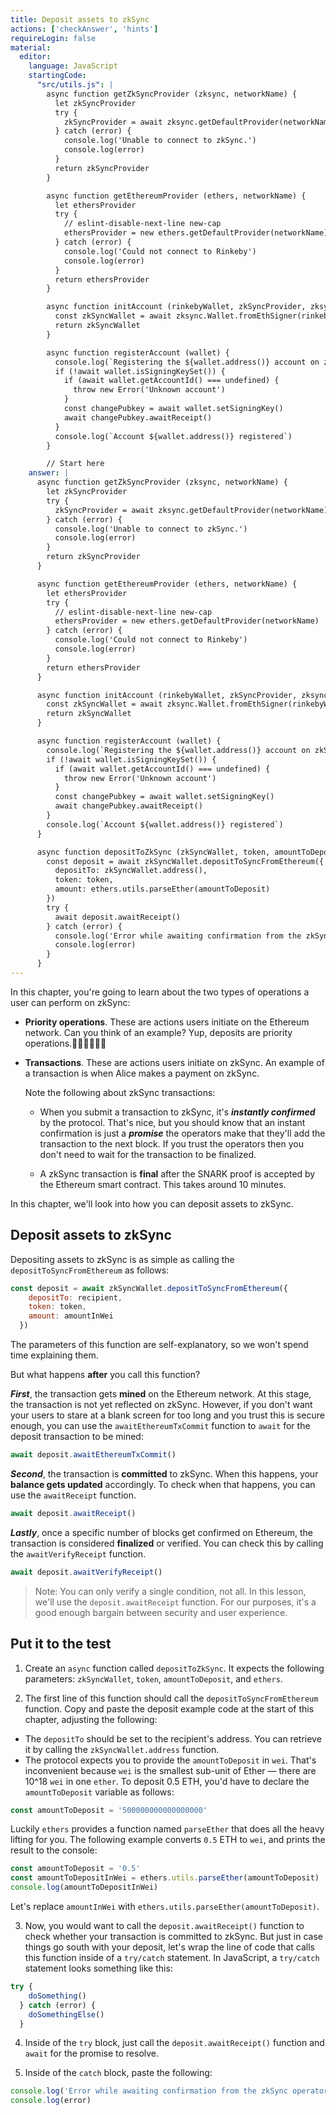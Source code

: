 ```yaml
---
title: Deposit assets to zkSync
actions: ['checkAnswer', 'hints']
requireLogin: false
material:
  editor:
    language: JavaScript
    startingCode:
      "src/utils.js": |
        async function getZkSyncProvider (zksync, networkName) {
          let zkSyncProvider
          try {
            zkSyncProvider = await zksync.getDefaultProvider(networkName)
          } catch (error) {
            console.log('Unable to connect to zkSync.')
            console.log(error)
          }
          return zkSyncProvider
        }

        async function getEthereumProvider (ethers, networkName) {
          let ethersProvider
          try {
            // eslint-disable-next-line new-cap
            ethersProvider = new ethers.getDefaultProvider(networkName)
          } catch (error) {
            console.log('Could not connect to Rinkeby')
            console.log(error)
          }
          return ethersProvider
        }

        async function initAccount (rinkebyWallet, zkSyncProvider, zksync) {
          const zkSyncWallet = await zksync.Wallet.fromEthSigner(rinkebyWallet, zkSyncProvider)
          return zkSyncWallet
        }

        async function registerAccount (wallet) {
          console.log(`Registering the ${wallet.address()} account on zkSync`)
          if (!await wallet.isSigningKeySet()) {
            if (await wallet.getAccountId() === undefined) {
              throw new Error('Unknown account')
            }
            const changePubkey = await wallet.setSigningKey()
            await changePubkey.awaitReceipt()
          }
          console.log(`Account ${wallet.address()} registered`)
        }

        // Start here
    answer: |
      async function getZkSyncProvider (zksync, networkName) {
        let zkSyncProvider
        try {
          zkSyncProvider = await zksync.getDefaultProvider(networkName)
        } catch (error) {
          console.log('Unable to connect to zkSync.')
          console.log(error)
        }
        return zkSyncProvider
      }

      async function getEthereumProvider (ethers, networkName) {
        let ethersProvider
        try {
          // eslint-disable-next-line new-cap
          ethersProvider = new ethers.getDefaultProvider(networkName)
        } catch (error) {
          console.log('Could not connect to Rinkeby')
          console.log(error)
        }
        return ethersProvider
      }

      async function initAccount (rinkebyWallet, zkSyncProvider, zksync) {
        const zkSyncWallet = await zksync.Wallet.fromEthSigner(rinkebyWallet, zkSyncProvider)
        return zkSyncWallet
      }

      async function registerAccount (wallet) {
        console.log(`Registering the ${wallet.address()} account on zkSync`)
        if (!await wallet.isSigningKeySet()) {
          if (await wallet.getAccountId() === undefined) {
            throw new Error('Unknown account')
          }
          const changePubkey = await wallet.setSigningKey()
          await changePubkey.awaitReceipt()
        }
        console.log(`Account ${wallet.address()} registered`)
      }

      async function depositToZkSync (zkSyncWallet, token, amountToDeposit, ethers) {
        const deposit = await zkSyncWallet.depositToSyncFromEthereum({
          depositTo: zkSyncWallet.address(),
          token: token,
          amount: ethers.utils.parseEther(amountToDeposit)
        })
        try {
          await deposit.awaitReceipt()
        } catch (error) {
          console.log('Error while awaiting confirmation from the zkSync operators.')
          console.log(error)
        }
      }
---
```


In this chapter, you're going to learn about the two types of operations a user can perform on zkSync:

* **Priority operations**. These are actions users initiate on the Ethereum network.
  Can you think of an example?
  Yup, deposits are priority operations.👏🏻👏🏻👏🏻

* **Transactions**. These are actions users initiate on zkSync. An example of a transaction is when Alice makes a payment on zkSync.

  Note the following about zkSync transactions:

  * When you submit a transaction to zkSync, it's ***instantly confirmed*** by the protocol. That's nice, but you should know that an instant confirmation is just a ***promise*** the operators make that they'll add the transaction to the next block. If you trust the operators then you don't need to wait for the transaction to be finalized.

  * A zkSync transaction is **final**  after the SNARK proof is accepted by the Ethereum smart contract. This takes around 10 minutes.

In this chapter, we'll look into how you can deposit assets to zkSync.

## Deposit assets to zkSync

Depositing assets to zkSync is as simple as calling the `depositToSyncFromEthereum` as follows:

```JavaScript
const deposit = await zkSyncWallet.depositToSyncFromEthereum({
    depositTo: recipient,
    token: token,
    amount: amountInWei
  })
```

The parameters of this function are self-explanatory, so we won't spend time explaining them.

But what happens **after** you call this function?

***First***, the transaction gets **mined** on the Ethereum network. At this stage, the transaction is not yet reflected on zkSync. However, if you don't want your users to stare at a blank screen for too long and you trust this is secure enough, you can use the `awaitEthereumTxCommit` function to `await` for the deposit transaction to be mined:

```JavaScript
await deposit.awaitEthereumTxCommit()
```

***Second***, the transaction is **committed** to zkSync. When this happens, your **balance gets updated** accordingly. To check when that happens, you can use the `awaitReceipt` function.

```JavaScript
await deposit.awaitReceipt()
```

***Lastly***, once a specific number of blocks get confirmed on Ethereum, the transaction is considered **finalized** or verified. You can check this by calling the `awaitVerifyReceipt` function.

```JavaScript
await deposit.awaitVerifyReceipt()
```

>Note: You can only verify a single condition, not all. In this lesson, we'll use the `deposit.awaitReceipt` function. For our purposes, it's a good enough bargain between security and user experience.

## Put it to the test

1. Create an `async` function called `depositToZkSync`. It expects the following parameters: `zkSyncWallet`, `token`, `amountToDeposit`, and `ethers`.

2. The first line of this function should call the `depositToSyncFromEthereum` function. Copy and paste the deposit example code at the start of this chapter, adjusting the following:
  * The `depositTo` should be set to the recipient's address. You can retrieve it by calling the `zkSyncWallet.address` function.
  * The protocol expects you to provide the `amountToDeposit` in `wei`. That's inconvenient because `wei` is the smallest sub-unit of Ether — there are 10^18 `wei` in one `ether`. To deposit 0.5 ETH, you'd have to declare the `amountToDeposit` variable as follows:

  ```JavaScript
  const amountToDeposit = '500000000000000000'
  ```

  Luckily `ethers` provides a function named `parseEther` that does all the heavy lifting for you. The following example converts `0.5` ETH to `wei`, and prints the result to the console:

  ```JavaScript
  const amountToDeposit = '0.5'
  const amountToDepositInWei = ethers.utils.parseEther(amountToDeposit)
  console.log(amountToDepositInWei)
  ```
  Let's replace `amountInWei` with `ethers.utils.parseEther(amountToDeposit)`.

3. Now, you would want to call the `deposit.awaitReceipt()` function to check whether your transaction is committed to zkSync. But just in case things go south with your deposit, let's wrap the line of code that calls this function inside of a `try/catch` statement. In JavaScript, a `try/catch` statement looks something like this:
  ```JavaScript
  try {
      doSomething()
    } catch (error) {
      doSomethingElse()
    }
  ```

4. Inside of the `try` block, just call the `deposit.awaitReceipt()` function and `await` for the promise to resolve.

5. Inside of the `catch` block, paste the following:

  ```JavaScript
  console.log('Error while awaiting confirmation from the zkSync operators.')
  console.log(error)
  ```
